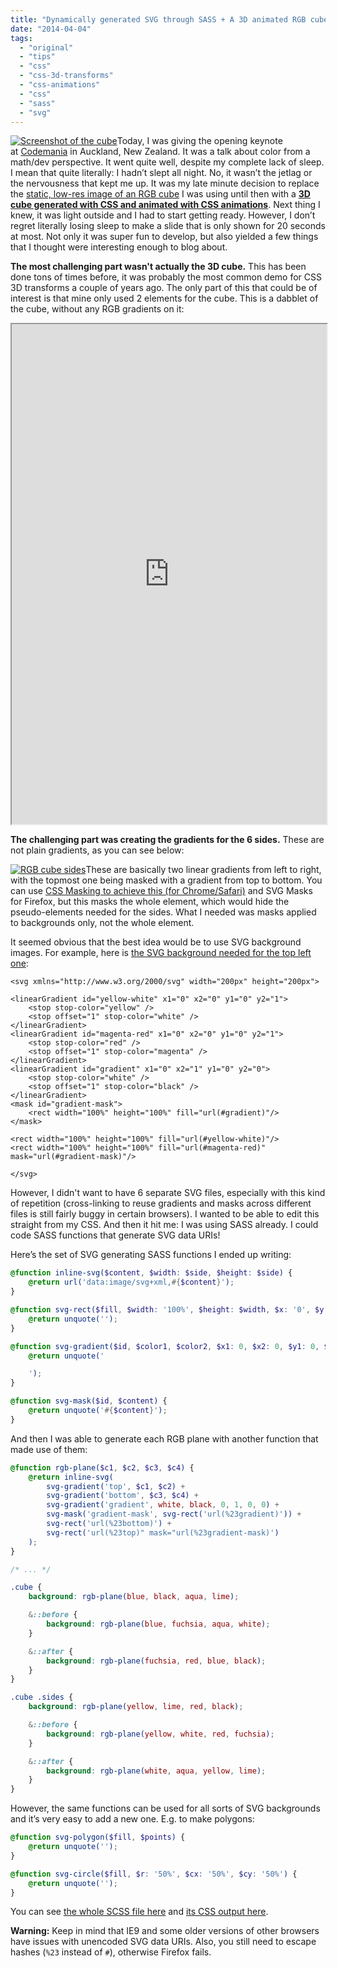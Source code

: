 ```yaml
---
title: "Dynamically generated SVG through SASS + A 3D animated RGB cube!"
date: "2014-04-04"
tags:
  - "original"
  - "tips"
  - "css"
  - "css-3d-transforms"
  - "css-animations"
  - "css"
  - "sass"
  - "svg"
---
```


[![Screenshot of the cube](images/cube-screenshot.png)](https://projects.verou.me/chroma-zone/rgb-cube.html)Today, I was giving the opening keynote at [Codemania](http://codemania.co.nz/) in Auckland, New Zealand. It was a talk about color from a math/dev perspective. It went quite well, despite my complete lack of sleep. I mean that quite literally: I hadn’t slept all night. No, it wasn’t the jetlag or the nervousness that kept me up. It was my late minute decision to replace the [static, low-res image of an RGB cube](https://projects.verou.me/chroma-zone/img/rgb-cube.jpg) I was using until then with a **[3D cube generated with CSS and animated with CSS animations](https://projects.verou.me/chroma-zone/rgb-cube.html)**. Next thing I knew, it was light outside and I had to start getting ready. However, I don’t regret literally losing sleep to make a slide that is only shown for 20 seconds at most. Not only it was super fun to develop, but also yielded a few things that I thought were interesting enough to blog about.

**The most challenging part wasn't actually the 3D cube.** This has been done tons of times before, it was probably the most common demo for CSS 3D transforms a couple of years ago. The only part of this that could be of interest is that mine only used 2 elements for the cube. This is a dabblet of the cube, without any RGB gradients on it:

<iframe src="http://dabblet.com/gist/9594360" height="800" width="100%"></iframe>

**The challenging part was creating the gradients for the 6 sides.** These are not plain gradients, as you can see below:

[![RGB cube sides](images/gradients.png)](images/gradients.png)These are basically two linear gradients from left to right, with the topmost one being masked with a gradient from top to bottom. You can use [CSS Masking to achieve this (for Chrome/Safari)](http://dabblet.com/gist/9201622) and SVG Masks for Firefox, but this masks the whole element, which would hide the pseudo-elements needed for the sides. What I needed was masks applied to backgrounds only, not the whole element.

It seemed obvious that the best idea would be to use SVG background images. For example, here is [the SVG background needed for the top left one](http://dabblet.com/gist/9964928):

```markup
<svg xmlns="http://www.w3.org/2000/svg" width="200px" height="200px">

<linearGradient id="yellow-white" x1="0" x2="0" y1="0" y2="1">
	<stop stop-color="yellow" />
	<stop offset="1" stop-color="white" />
</linearGradient>
<linearGradient id="magenta-red" x1="0" x2="0" y1="0" y2="1">
	<stop stop-color="red" />
	<stop offset="1" stop-color="magenta" />
</linearGradient>
<linearGradient id="gradient" x1="0" x2="1" y1="0" y2="0">
	<stop stop-color="white" />
	<stop offset="1" stop-color="black" />
</linearGradient>
<mask id="gradient-mask">
	<rect width="100%" height="100%" fill="url(#gradient)"/>
</mask>

<rect width="100%" height="100%" fill="url(#yellow-white)"/>
<rect width="100%" height="100%" fill="url(#magenta-red)" mask="url(#gradient-mask)"/>

</svg>
```

However, I didn't want to have 6 separate SVG files, especially with this kind of repetition (cross-linking to reuse gradients and masks across different files is still fairly buggy in certain browsers). I wanted to be able to edit this straight from my CSS. And then it hit me: I was using SASS already. I could code SASS functions that generate SVG data URIs!

Here’s the set of SVG generating SASS functions I ended up writing:

```scss
@function inline-svg($content, $width: $side, $height: $side) {
	@return url('data:image/svg+xml,#{$content}');
}

@function svg-rect($fill, $width: '100%', $height: $width, $x: '0', $y: '0') {
	@return unquote('');
}

@function svg-gradient($id, $color1, $color2, $x1: 0, $x2: 0, $y1: 0, $y2: 1) {
	@return unquote('

	');
}

@function svg-mask($id, $content) {
	@return unquote('#{$content}');
}
```

And then I was able to generate each RGB plane with another function that made use of them:

```scss
@function rgb-plane($c1, $c2, $c3, $c4) {
	@return inline-svg(
		svg-gradient('top', $c1, $c2) +
		svg-gradient('bottom', $c3, $c4) +
		svg-gradient('gradient', white, black, 0, 1, 0, 0) +
		svg-mask('gradient-mask', svg-rect('url(%23gradient)')) +
		svg-rect('url(%23bottom)') +
		svg-rect('url(%23top)" mask="url(%23gradient-mask)')
	);
}

/* ... */

.cube {
	background: rgb-plane(blue, black, aqua, lime);

	&::before {
		background: rgb-plane(blue, fuchsia, aqua, white);
	}

	&::after {
		background: rgb-plane(fuchsia, red, blue, black);
	}
}

.cube .sides {
	background: rgb-plane(yellow, lime, red, black);

	&::before {
		background: rgb-plane(yellow, white, red, fuchsia);
	}

	&::after {
		background: rgb-plane(white, aqua, yellow, lime);
	}
}
```

However, the same functions can be used for all sorts of SVG backgrounds and it’s very easy to add a new one. E.g. to make polygons:

```scss
@function svg-polygon($fill, $points) {
	@return unquote('');
}

@function svg-circle($fill, $r: '50%', $cx: '50%', $cy: '50%') {
	@return unquote('');
}
```

You can see [the whole SCSS file here](https://projects.verou.me/chroma-zone/rgb-cube.scss) and [its CSS output here](https://projects.verou.me/chroma-zone/rgb-cube.css).

**Warning:** Keep in mind that IE9 and some older versions of other browsers have issues with unencoded SVG data URIs. Also, you still need to escape hashes (`%23` instead of `#`), otherwise Firefox fails.
